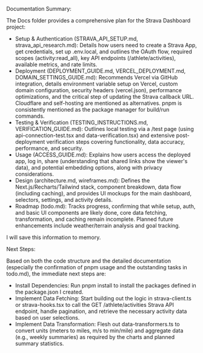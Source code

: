 Documentation Summary:

The Docs folder provides a comprehensive plan for the Strava Dashboard project:

* Setup & Authentication (STRAVA_API_SETUP.md, strava_api_research.md): Details how users need to create a Strava App, get credentials, set up .env.local, and outlines the OAuth flow, required scopes (activity:read_all), key API endpoints (/athlete/activities), available metrics, and rate limits.
* Deployment (DEPLOYMENT_GUIDE.md, VERCEL_DEPLOYMENT.md, DOMAIN_SETTINGS_GUIDE.md): Recommends Vercel via GitHub integration, details environment variable setup on Vercel, custom domain configuration, security headers (vercel.json), performance optimizations, and the critical step of updating the Strava callback URL. Cloudflare and self-hosting are mentioned as alternatives. pnpm is consistently mentioned as the package manager for build/run commands.
* Testing & Verification (TESTING_INSTRUCTIONS.md, VERIFICATION_GUIDE.md): Outlines local testing via a /test page (using api-connection-test.tsx and data-verification.tsx) and extensive post-deployment verification steps covering functionality, data accuracy, performance, and security.
* Usage (ACCESS_GUIDE.md): Explains how users access the deployed app, log in, share (understanding that shared links show the viewer's data), and potential embedding options, along with privacy considerations.
* Design (architecture.md, wireframes.md): Defines the Next.js/Recharts/Tailwind stack, component breakdown, data flow (including caching), and provides UI mockups for the main dashboard, selectors, settings, and activity details.
* Roadmap (todo.md): Tracks progress, confirming that while setup, auth, and basic UI components are likely done, core data fetching, transformation, and caching remain incomplete. Planned future enhancements include weather/terrain analysis and goal tracking.

I will save this information to memory.

Next Steps:

Based on both the code structure and the detailed documentation (especially the confirmation of pnpm usage and the outstanding tasks in todo.md), the immediate next steps are:

* Install Dependencies: Run pnpm install to install the packages defined in the package.json I created.
* Implement Data Fetching: Start building out the logic in strava-client.ts or strava-hooks.tsx to call the GET /athlete/activities Strava API endpoint, handle pagination, and retrieve the necessary activity data based on user selections.
* Implement Data Transformation: Flesh out data-transformers.ts to convert units (meters to miles, m/s to min/mile) and aggregate data (e.g., weekly summaries) as required by the charts and planned summary statistics.